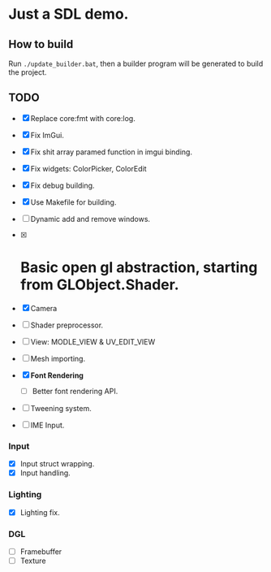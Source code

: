 # Just a SDL demo.

## How to build
Run `./update_builder.bat`, then a builder program will be generated to build the project.


## TODO

- [x] Replace core:fmt with core:log.
- [x] Fix ImGui.
- [x] Fix shit array paramed function in imgui binding.
- [x] Fix widgets: ColorPicker, ColorEdit
- [x] Fix debug building.
- [x] Use Makefile for building.

- [ ] Dynamic add and remove windows.
- [x] # Basic open gl abstraction, starting from GLObject.Shader.

- [x] Camera

- [ ] Shader preprocessor.
- [ ] View: MODLE_VIEW & UV_EDIT_VIEW 
- [ ] Mesh importing.

- [x] **Font Rendering**
    - [ ] Better font rendering API.
- [ ] Tweening system.
- [ ] IME Input.

### Input
- [x] Input struct wrapping.
- [x] Input handling.

### Lighting
- [x] Lighting fix.

### DGL
- [ ] Framebuffer
- [ ] Texture
